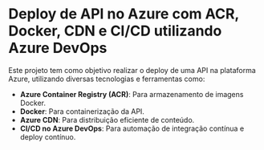 # Deploy de API no Azure com ACR, Docker, CDN e CI/CD utilizando Azure DevOps

Este projeto tem como objetivo realizar o deploy de uma API na plataforma Azure, utilizando diversas tecnologias e ferramentas como:

- **Azure Container Registry (ACR)**: Para armazenamento de imagens Docker.
- **Docker**: Para containerização da API.
- **Azure CDN**: Para distribuição eficiente de conteúdo.
- **CI/CD no Azure DevOps**: Para automação de integração contínua e deploy contínuo.
